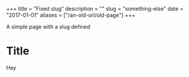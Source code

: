 +++
title = "Fixed slug"
description = ""
slug = "something-else"
date = "2017-01-01"
aliases = ["/an-old-url/old-page"]
+++

A simple page with a slug defined

# Title

Hey
